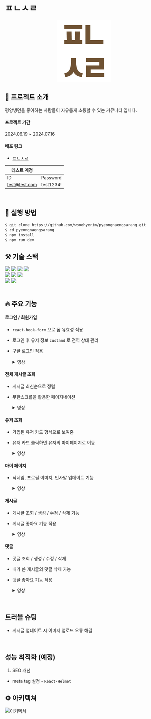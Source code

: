 # ㅍㄴㅅㄹ 
<p align="center">
<img src="src/assets/image/ㅍㄴㅅㄹ.png" />
</p>

## 📌 프로젝트 소개
평양냉면을 좋아하는 사람들이 자유롭게 소통할 수 있는 커뮤니티 입니다. 

#### 프로젝트 기간
2024.06.19 ~ 2024.07.16

#### 배포 링크
- [ㅍㄴㅅㄹ](https://pyeongnaengsarang.vercel.app/)

|테스트 계정| |
| --- | --- | 
| ID | Password|
| test@test.com | test1234! | 

<br />

## 🧷 실행 방법
```
$ git clone https://github.com/wooohyerim/pyeongnaengsarang.git
$ cd pyeongnaengsarang
$ npm install
$ npm run dev
```


## ⚒️ 기술 스택
<div>
<img src="https://img.shields.io/badge/vite-646CFF?style=flat&logo=vite&logoColor=white"/>
<img src="https://img.shields.io/badge/react.js-61DAFB?style=flat&logo=react&logoColor=black"/>
<img src="https://img.shields.io/badge/typescript-3178C6?style=flat&logo=typescript&logoColor=white"/>
<img src="https://img.shields.io/badge/tailwindcss-06B6D4?style=flat&logo=tailwindcss&logoColor=white"/>
</div>
<div>
<img src="https://img.shields.io/badge/React Query-FF4154?style=flat&logo=React Query&logoColor=white"/>
<img src="https://img.shields.io/badge/React Hook Form-EC5990?style=flat&logo=React Hook Form&logoColor=white"/>
<img src="https://img.shields.io/badge/zustand-9B86BD?style=flat&logo=react&logoColor=white"/>
</div>
<div>
<img src="https://img.shields.io/badge/Firebase-DD2C00?style=flat&logo=Firebase&logoColor=white"/>
<img src="https://img.shields.io/badge/Vercel-000000?style=flat&logo=Vercel&logoColor=white"/>
</div>

<br />

## 🔥 주요 기능

#### 로그인 / 회원가입
- ```react-hook-form``` 으로 폼 유효성 적용
- 로그인 후 유저 정보 ```zustand``` 로 전역 상태 관리
- 구글 로그인 적용
  <details><summary>영상
  </summary>
   로그인 

  ![login](https://github.com/user-attachments/assets/de5ddae3-74a5-4193-a2c9-bc287f59ec8e)

  회원가입

  ![회원가입](https://github.com/user-attachments/assets/5d6f962e-cce1-4447-b4a5-77d1e6aa148a)

  </details>

#### 전체 게시글 조회
- 게시글 최신순으로 정렬
- 무한스크롤을 활용한 페이지네이션
  <details><summary>영상
  </summary>

  ![전체 게시글 조회](https://github.com/user-attachments/assets/e2104e77-719a-488d-82f6-1568f12c8633)

  </details>

#### 유저 조회
- 가입된 유저 카드 형식으로 보여줌
- 유저 카드 클릭하면 유저의 마이페이지로 이동
  <details><summary>영상
  </summary>

  ![유저 조회](https://github.com/user-attachments/assets/8b510e56-712f-41f6-9d25-67cd04374c73)

  </details>

#### 마이 페이지
- 닉네임, 프로필 이미지, 인사말 업데이트 기능
  <details><summary>영상
  </summary>
  
  ![마이페이지](https://github.com/user-attachments/assets/0e59f4bb-e199-46b5-9ed2-db3435ff70aa)
  
  </details>

#### 게시글
- 게시글 조회 / 생성 / 수정 / 삭제 기능
- 게시글 좋아요 기능 적용
  <details><summary>영상
  </summary>

  ![게시글](https://github.com/user-attachments/assets/18e7f4f0-5835-4392-88ae-70517089b10c)

  </details>
  
#### 댓글
- 댓글 조회 / 생성 / 수정 / 삭제
- 내가 쓴 게시글의 댓글 삭제 가능
- 댓글 좋아요 기능 적용
   <details><summary>영상
  </summary>
  
  ![댓글](https://github.com/user-attachments/assets/9312ced3-9f66-406b-af36-0726242618fe)

  </details>

<br />

## 트러블 슈팅

- 게시글 업데이트 시 이미지 업로드 오류 해결

<br />

## 성능 최적화 (예정)

1. SEO 개선
  - meta tag 설정 - ```React-Helmet```


## ⚙️ 아키텍쳐

<img width="821" alt="아키텍쳐" src="https://github.com/user-attachments/assets/4744c6c1-0f14-47a9-a4b6-4202bf094712">